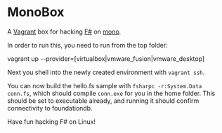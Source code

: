 # MonoBox
A [Vagrant](http://vagrantup.com) box for hacking 
[F#](http://www.fsharp.org) on [mono](http://www.mono-project.com).

In order to run this, you need to run from the top folder:

  vagrant up --provider=[virtualbox|vmware_fusion|vmware_desktop]

Next you shell into the newly created environment with `vagrant ssh`.

You can now build the hello.fs sample with `fsharpc -r:System.Data conn.fs`,
which should compile `conn.exe` for you in the home folder.
This should be set to executable already, and running it should confirm
connectivity to foundationdb.

Have fun hacking F# on Linux!
